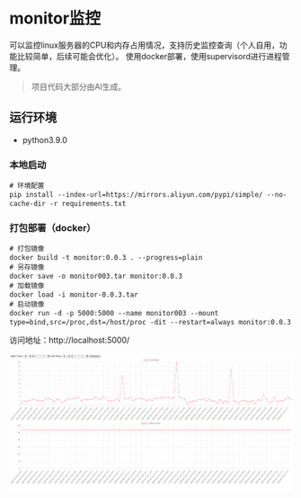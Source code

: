 # monitor监控

可以监控linux服务器的CPU和内存占用情况，支持历史监控查询（个人自用，功能比较简单，后续可能会优化）。
使用docker部署，使用supervisord进行进程管理。

> 项目代码大部分由AI生成。

## 运行环境
- python3.9.0

### 本地启动
```
# 环境配置
pip install --index-url=https://mirrors.aliyun.com/pypi/simple/ --no-cache-dir -r requirements.txt
```

### 打包部署（docker）
```
# 打包镜像
docker build -t monitor:0.0.3 . --progress=plain
# 另存镜像
docker save -o monitor003.tar monitor:0.0.3
# 加载镜像
docker load -i monitor-0.0.3.tar
# 启动镜像
docker run -d -p 5000:5000 --name monitor003 --mount type=bind,src=/proc,dst=/host/proc -dit --restart=always monitor:0.0.3
```

访问地址：http://localhost:5000/

![img.png](img.png)
